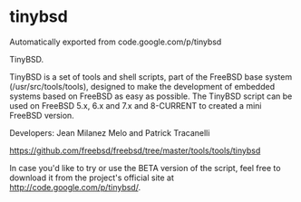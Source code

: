 # tinybsd
Automatically exported from code.google.com/p/tinybsd

TinyBSD.

TinyBSD is a set of tools and shell scripts, part of the FreeBSD base system (/usr/src/tools/tools), designed to make the development of embedded systems based on FreeBSD as easy as possible. The TinyBSD script can be used on FreeBSD 5.x, 6.x and 7.x and 8-CURRENT to created a mini FreeBSD version.

Developers: Jean Milanez Melo and Patrick Tracanelli


https://github.com/freebsd/freebsd/tree/master/tools/tools/tinybsd

In case you'd like to try or use the BETA version of the script, feel free to
download it from the project's official site at http://code.google.com/p/tinybsd/.
